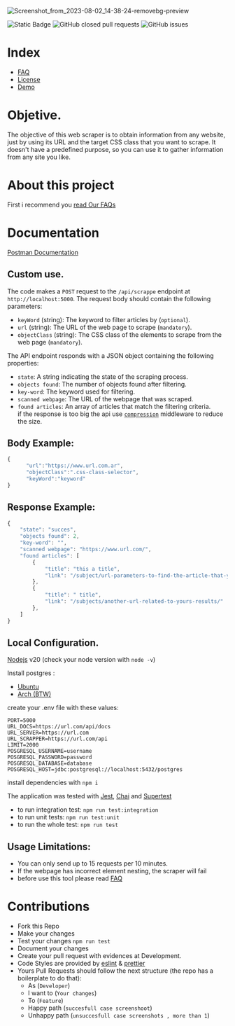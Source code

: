 ![Screenshot_from_2023-08-02_14-38-24-removebg-preview](https://github.com/yamilt351/scraper/assets/88646148/ccf99b1d-f8b6-4cda-b5e6-4891b88add2b)


![Static Badge](https://img.shields.io/badge/Development-deployed)
![GitHub closed pull requests](https://img.shields.io/github/issues-pr-closed/yamilt351/scraper) ![GitHub issues](https://img.shields.io/github/issues/yamilt351/scraper)







# Index

- [FAQ](https://github.com/yamilt351/scraper/blob/master/src/FAQ.md)
- [License](https://github.com/yamilt351/scraper/blob/master/src/License.md)
- [Demo](https://scraper-5ask.onrender.com/public/html.html)

# Objetive.

The objective of this web scraper is to obtain information from any website, just by using its URL and the target CSS class that you want to scrape. It doesn't have a predefined purpose, so you can use it to gather information from any site you like.                   

# About this project

First i recommend you [read Our FAQs](https://github.com/yamilt351/scraper/blob/master/src/FAQ.md)

# Documentation

[Postman Documentation](https://www.postman.com/orange-trinity-332576/workspace/scrapper/request/21643141-9324c29a-d14b-44c0-9a4d-2bf51d823d54?ctx=documentation)

## Custom use.
The code makes a `POST` request to the `/api/scrappe` endpoint at `http://localhost:5000`. The request body should contain the following parameters:

- `keyWord` (string): The keyword to filter articles by (`optional`).
- `url` (string): The URL of the web page to scrape (`mandatory`).
- `objectClass` (string): The CSS class of the elements to scrape from the web page (`mandatory`).

The API endpoint responds with a JSON object containing the following properties:
- `state`: A string indicating the state of the scraping process.
- `objects found`: The number of objects found after filtering.
- `key-word`: The keyword used for filtering.
- `scanned webpage`: The URL of the webpage that was scraped.
- `found articles`: An array of articles that match the filtering criteria.  
if the response is too big the api use [`compression`](https://www.npmjs.com/package/compression) middleware to reduce the size.

## Body Example:
```javascript
{
      "url":"https://www.url.com.ar",
      "objectClass":".css-class-selector",
      "keyWord":"keyword"
}
```
## Response Example: 

```javascript
{
    "state": "succes",
    "objects found": 2,
    "key-word": "",
    "scanned webpage": "https://www.url.com/",
    "found articles": [
        {
            "title": "this a title",
            "link": "/subject/url-parameters-to-find-the-article-that-you-get-with-the-scrapper/"
        },
        {
            "title": " title",
            "link": "/subjects/another-url-related-to-yours-results/"
        },
    ]
}
```

## Local Configuration.


[Nodejs](https://nodejs.org/en) v20 (check your node version with `node -v`)

Install postgres :

- [Ubuntu](https://ubuntu.com/server/docs/databases-postgresql)
- [Arch (BTW)](https://wiki.archlinux.org/title/PostgreSQL)


create your .env file with these values:

```
PORT=5000
URL_DOCS=https://url.com/api/docs
URL_SERVER=https://url.com
URL_SCRAPPER=https://url.com/api
LIMIT=2000
POSGRESQL_USERNAME=username
POSGRESQL_PASSWORD=password
POSGRESQL_DATABASE=database
POSGRESQL_HOST=jdbc:postgresql://localhost:5432/postgres

```

install dependencies with `npm i`

The application was tested with [Jest](https://jestjs.io/docs/getting-started), [Chai](https://www.chaijs.com/) and [Supertest](https://github.com/visionmedia/supertest)

- to run integration test:
  `npm run test:integration`
- to run unit tests:
  `npm run test:unit`
- to run the whole test:
  `npm run test`


## Usage Limitations:

- You can only send up to 15 requests per 10 minutes.
- If the webpage has incorrect element nesting, the scraper will fail
- before use this tool please read [FAQ](https://github.com/yamilt351/scraper/blob/master/src/FAQ.md)

# Contributions

- Fork this Repo
- Make your changes
- Test your changes `npm run test`
- Document your changes
- Create your pull request with evidences at Development. 
- Code Styles are provided by [eslint](https://github.com/neoclide/coc-eslint) & [prettier](https://github.com/neoclide/coc-prettier)
- Yours Pull Requests should follow the next structure (the repo has a boilerplate to do that):
  - As (`Developer`)
  - I want to (`Your changes`)
  - To (`Feature`)
  - Happy path (`succesfull case screenshoot`)
  - Unhappy path (`unsuccesfull case screenshots , more than 1`)
